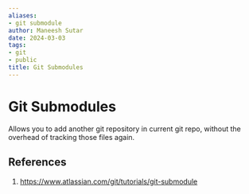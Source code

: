 ```yaml
---
aliases:
- git submodule
author: Maneesh Sutar
date: 2024-03-03
tags:
- git
- public
title: Git Submodules
---
```


# Git Submodules

Allows you to add another git repository in current git repo, without the overhead of tracking those files again.

## References

1. <https://www.atlassian.com/git/tutorials/git-submodule>
